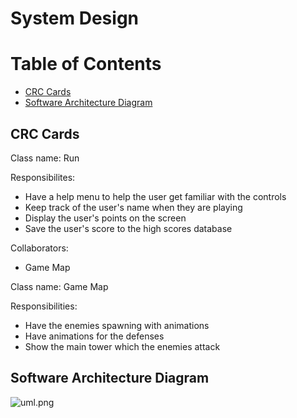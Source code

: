 # System Design

# Table of Contents
  - [CRC Cards](#crc-cards)
  - [Software Architecture Diagram](#software-architecture-diagram)
  
  
## CRC Cards
Class name: Run

Responsibilites:
- Have a help menu to help the user get familiar with the controls
- Keep track of the user's name when they are playing
- Display the user's points on the screen
- Save the user's score to the high scores database

Collaborators:
- Game Map

Class name: Game Map

Responsibilities:
- Have the enemies spawning with animations
- Have animations for the defenses
- Show the main tower which the enemies attack


## Software Architecture Diagram
![uml.png](https://github.com/UTMCSC301/project-ctrl-alt-elite/blob/master/doc/sprint%204/image/uml.png)
